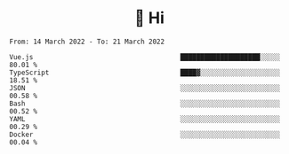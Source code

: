 <h1 align="center">👋 Hi</h1>
<!-- <h3 align="center">An enthusiastic frontend developer</h3> -->

<!--START_SECTION:waka-->

```text
From: 14 March 2022 - To: 21 March 2022

Vue.js                                     ████████████████████░░░░░   80.01 %
TypeScript                                 ████▓░░░░░░░░░░░░░░░░░░░░   18.51 %
JSON                                       ░░░░░░░░░░░░░░░░░░░░░░░░░   00.58 %
Bash                                       ░░░░░░░░░░░░░░░░░░░░░░░░░   00.52 %
YAML                                       ░░░░░░░░░░░░░░░░░░░░░░░░░   00.29 %
Docker                                     ░░░░░░░░░░░░░░░░░░░░░░░░░   00.04 %
```

<!--END_SECTION:waka-->
